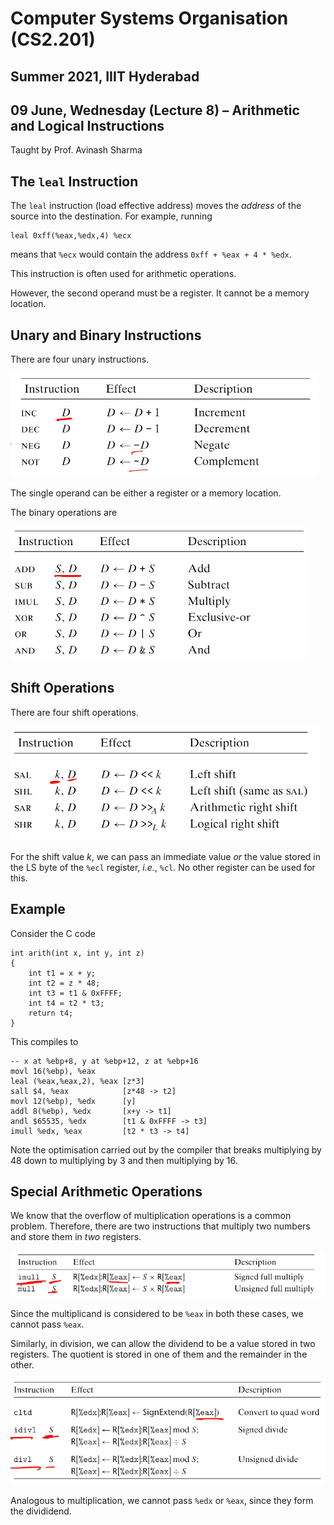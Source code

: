 # Computer Systems Organisation (CS2.201)
## Summer 2021, IIIT Hyderabad
## 09 June, Wednesday (Lecture 8) – Arithmetic and Logical Instructions

Taught by Prof. Avinash Sharma

## The `leal` Instruction
The `leal` instruction (load effective address) moves the _address_ of the source into the destination. For example, running
    
    leal 0xff(%eax,%edx,4) %ecx

means that `%ecx` would contain the address `0xff + %eax + 4 * %edx`.  

This instruction is often used for arithmetic operations.  

However, the second operand must be a register. It cannot be a memory location.  

## Unary and Binary Instructions
There are four unary instructions.

![Unary Instructions in Assembly](unary.png)

The single operand can be either a register or a memory location.  

The binary operations are

![Binary Instructions in Assembly](binary.png)

## Shift Operations
There are four shift operations.

![Shift Operations](shift.png)

For the shift value $k$, we can pass an immediate value _or_ the value stored in the LS byte of the `%ecl` register, *i.e.*, `%cl`. No other register can be used for this.  

## Example
Consider the C code
    
    int arith(int x, int y, int z)
    {
        int t1 = x + y;
        int t2 = z * 48;
        int t3 = t1 & 0xFFFF;
        int t4 = t2 * t3;
        return t4;
    }

This compiles to
    
    -- x at %ebp+8, y at %ebp+12, z at %ebp+16
    movl 16(%ebp), %eax
    leal (%eax,%eax,2), %eax [z*3]
    sall $4, %eax            [z*48 -> t2]
    movl 12(%ebp), %edx      [y]
    addl 8(%ebp), %edx       [x+y -> t1]
    andl $65535, %edx        [t1 & 0xFFFF -> t3]
    imull %edx, %eax         [t2 * t3 -> t4]
    
Note the optimisation carried out by the compiler that breaks multiplying by 48 down to multiplying by 3 and then multiplying by 16.

## Special Arithmetic Operations
We know that the overflow of multiplication operations is a common problem.   Therefore, there are two instructions that multiply two numbers and store them in _two_ registers.

![Special Multiplication Operations](specialmul.png)

Since the multiplicand is considered to be `%eax` in both these cases, we cannot pass `%eax`.  

Similarly, in division, we can allow the dividend to be a value stored in two registers. The quotient is stored in one of them and the remainder in the other.

![Special Division Operations](specialdiv.png)

Analogous to multiplication, we cannot pass `%edx` or `%eax`, since they form the divididend.
